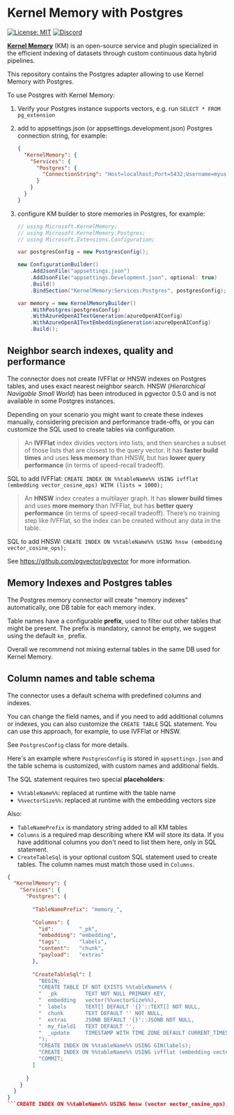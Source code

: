 # Kernel Memory with Postgres

[//]: # ([![Nuget package]&#40;https://img.shields.io/nuget/vpre/Microsoft.KernelMemory.Postgres&#41;]&#40;https://www.nuget.org/packages/Microsoft.KernelMemory.Postgres/&#41;)
[![License: MIT](https://img.shields.io/github/license/microsoft/kernel-memory)](https://github.com/microsoft/kernel-memory/blob/main/LICENSE)
[![Discord](https://img.shields.io/discord/1063152441819942922?label=Discord&logo=discord&logoColor=white&color=d82679)](https://aka.ms/SKDiscord)

**[Kernel Memory](https://github.com/microsoft/semantic-memory)** (KM)
is an open-source service and plugin specialized in the efficient indexing of datasets
through custom continuous data hybrid pipelines.

This repository contains the Postgres adapter allowing to use Kernel Memory with Postgres.

To use Postgres with Kernel Memory:

1. Verify your Postgres instance supports vectors, e.g. run `SELECT * FROM pg_extension`

[//]: # (2. install the [Microsoft.KernelMemory.Postgres]&#40;https://www.nuget.org/packages/Microsoft.KernelMemory.Postgres&#41; package)

2. add to appsettings.json (or appsettings.development.json) Postgres connection string, for example:

    ```json
    {
      "KernelMemory": {
        "Services": {
          "Postgres": {
            "ConnectionString": "Host=localhost;Port=5432;Username=myuser;Password=mypassword"
          }
        }
      }
    }
    ```
3. configure KM builder to store memories in Postgres, for example:
    ```csharp
    // using Microsoft.KernelMemory;
    // using Microsoft.KernelMemory.Postgres;
    // using Microsoft.Extensions.Configuration;

    var postgresConfig = new PostgresConfig();

    new ConfigurationBuilder()
        .AddJsonFile("appsettings.json")
        .AddJsonFile("appsettings.Development.json", optional: true)
        .Build()
        .BindSection("KernelMemory:Services:Postgres", postgresConfig);

    var memory = new KernelMemoryBuilder()
        .WithPostgres(postgresConfig)
        .WithAzureOpenAITextGeneration(azureOpenAIConfig)
        .WithAzureOpenAITextEmbeddingGeneration(azureOpenAIConfig)
        .Build();
    ```

## Neighbor search indexes, quality and performance

The connector does not create IVFFlat or HNSW indexes on Postgres tables, and
uses exact nearest neighbor search. HNSW (_Hierarchical Navigable Small World_)
has been introduced in pgvector 0.5.0 and is not available in some Postgres
instances.

Depending on your scenario you might want to create these indexes manually,
considering precision and performance trade-offs, or you can customize the
SQL used to create tables via configuration.

> An **IVFFlat** index divides vectors into lists, and then searches a subset
> of those lists that are closest to the query vector. It has **faster build times**
> and uses **less memory** than HNSW, but has **lower query performance**
> (in terms of speed-recall tradeoff).

SQL to add IVFFlat: `CREATE INDEX ON %%tableName%% USING ivfflat (embedding vector_cosine_ops) WITH (lists = 1000);`

> An **HNSW** index creates a multilayer graph. It has **slower build times**
> and uses **more memory** than IVFFlat, but has **better query performance**
> (in terms of speed-recall tradeoff). There’s no training step like IVFFlat,
> so the index can be created without any data in the table.

SQL to add HNSW: `CREATE INDEX ON %%tableName%% USING hnsw (embedding vector_cosine_ops);`

See https://github.com/pgvector/pgvector for more information.

## Memory Indexes and Postgres tables

The Postgres memory connector will create "memory indexes" automatically, one
DB table for each memory index.

Table names have a configurable **prefix**, used to filter out other tables that
might be present. The prefix is mandatory, cannot be empty, we suggest using
the default `km_` prefix.

Overall we recommend not mixing external tables in the same DB used for
Kernel Memory.

## Column names and table schema

The connector uses a default schema with predefined columns and indexes.

You can change the field names, and if you need to add additional columns
or indexes, you can also customize the `CREATE TABLE` SQL statement. You
can use this approach, for example, to use IVFFlat or HNSW.

See `PostgresConfig` class for more details. 

Here's an example where `PostgresConfig` is stored in `appsettings.json` and
the table schema is customized, with custom names and additional fields.

The SQL statement requires two special **placeholders**:

* `%%tableName%%`: replaced at runtime with the table name
* `%%vectorSize%%`: replaced at runtime with the embedding vectors size

Also:

* `TableNamePrefix` is mandatory string added to all KM tables
* `Columns` is a required map describing where KM will store its data. If you have
  additional columns you don't need to list them here, only in SQL statement.
* `CreateTableSql` is your optional custom SQL statement used to create tables. The
  column names must match those used in `Columns`.

```json
{
  "KernelMemory": {
    "Services": {
      "Postgres": {
        
        "TableNamePrefix": "memory_",
        
        "Columns": {
          "id":        "_pk",
          "embedding": "embedding",
          "tags":      "labels",
          "content":   "chunk",
          "payload":   "extras"
        },
        
        "CreateTableSql": [
          "BEGIN;                                                                     ",
          "CREATE TABLE IF NOT EXISTS %%tableName%% (                                 ",
          "  _pk         TEXT NOT NULL PRIMARY KEY,                                   ",
          "  embedding   vector(%%vectorSize%%),                                      ",
          "  labels      TEXT[] DEFAULT '{}'::TEXT[] NOT NULL,                        ",
          "  chunk       TEXT DEFAULT '' NOT NULL,                                    ",
          "  extras      JSONB DEFAULT '{}'::JSONB NOT NULL,                          ",
          "  my_field1   TEXT DEFAULT '',                                             ",
          "  _update     TIMESTAMP WITH TIME ZONE DEFAULT CURRENT_TIMESTAMP           ",
          ");                                                                         ",
          "CREATE INDEX ON %%tableName%% USING GIN(labels);                           ",
          "CREATE INDEX ON %%tableName%% USING ivfflat (embedding vector_cosine_ops); ",
          "COMMIT;                                                                    "
        ]
        
      }
    }
  }
}
```CREATE INDEX ON %%tableName%% USING hnsw (vector vector_cosine_ops);